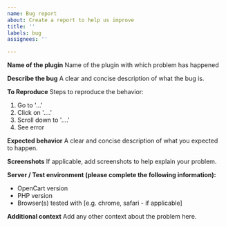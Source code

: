 ```yaml
---
name: Bug report
about: Create a report to help us improve
title: ''
labels: bug
assignees: ''

---
```


**Name of the plugin**
Name of the plugin with which problem has happened

**Describe the bug**
A clear and concise description of what the bug is.

**To Reproduce**
Steps to reproduce the behavior:
1. Go to '...'
2. Click on '....'
3. Scroll down to '....'
4. See error

**Expected behavior**
A clear and concise description of what you expected to happen.

**Screenshots**
If applicable, add screenshots to help explain your problem.

**Server / Test environment (please complete the following information):**
 - OpenCart version
 - PHP version
 - Browser(s) tested with [e.g. chrome, safari - if applicable]

**Additional context**
Add any other context about the problem here.
